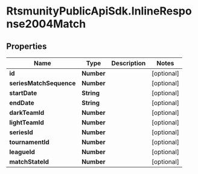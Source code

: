 # RtsmunityPublicApiSdk.InlineResponse2004Match

## Properties
Name | Type | Description | Notes
------------ | ------------- | ------------- | -------------
**id** | **Number** |  | [optional] 
**seriesMatchSequence** | **Number** |  | [optional] 
**startDate** | **String** |  | [optional] 
**endDate** | **String** |  | [optional] 
**darkTeamId** | **Number** |  | [optional] 
**lightTeamId** | **Number** |  | [optional] 
**seriesId** | **Number** |  | [optional] 
**tournamentId** | **Number** |  | [optional] 
**leagueId** | **Number** |  | [optional] 
**matchStateId** | **Number** |  | [optional] 


